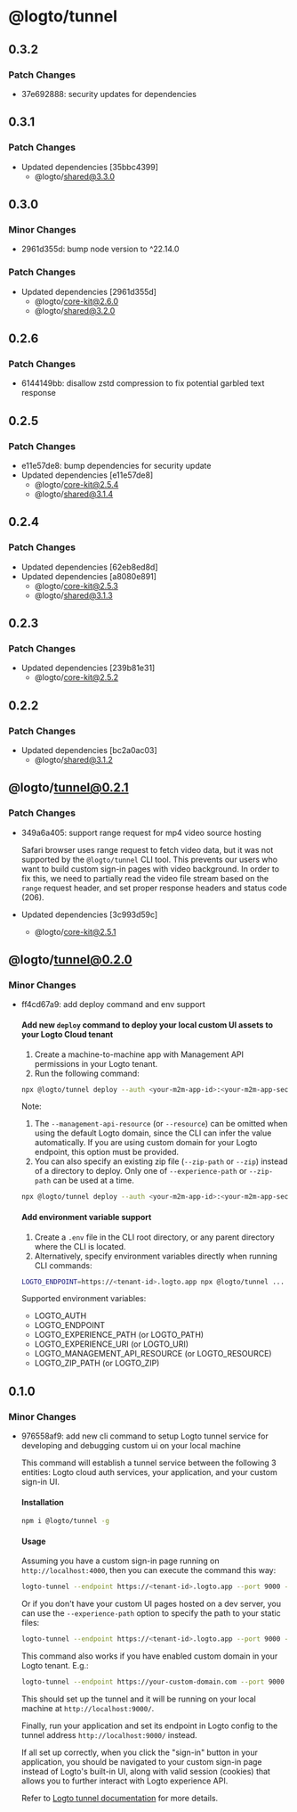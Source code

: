 # @logto/tunnel

## 0.3.2

### Patch Changes

- 37e692888: security updates for dependencies

## 0.3.1

### Patch Changes

- Updated dependencies [35bbc4399]
  - @logto/shared@3.3.0

## 0.3.0

### Minor Changes

- 2961d355d: bump node version to ^22.14.0

### Patch Changes

- Updated dependencies [2961d355d]
  - @logto/core-kit@2.6.0
  - @logto/shared@3.2.0

## 0.2.6

### Patch Changes

- 6144149bb: disallow zstd compression to fix potential garbled text response

## 0.2.5

### Patch Changes

- e11e57de8: bump dependencies for security update
- Updated dependencies [e11e57de8]
  - @logto/core-kit@2.5.4
  - @logto/shared@3.1.4

## 0.2.4

### Patch Changes

- Updated dependencies [62eb8ed8d]
- Updated dependencies [a8080e891]
  - @logto/core-kit@2.5.3
  - @logto/shared@3.1.3

## 0.2.3

### Patch Changes

- Updated dependencies [239b81e31]
  - @logto/core-kit@2.5.2

## 0.2.2

### Patch Changes

- Updated dependencies [bc2a0ac03]
  - @logto/shared@3.1.2

## @logto/tunnel@0.2.1

### Patch Changes

- 349a6a405: support range request for mp4 video source hosting

  Safari browser uses range request to fetch video data, but it was not supported by the `@logto/tunnel` CLI tool. This prevents our users who want to build custom sign-in pages with video background. In order to fix this, we need to partially read the video file stream based on the `range` request header, and set proper response headers and status code (206).

- Updated dependencies [3c993d59c]
  - @logto/core-kit@2.5.1

## @logto/tunnel@0.2.0

### Minor Changes

- ff4cd67a9: add deploy command and env support

  #### Add new `deploy` command to deploy your local custom UI assets to your Logto Cloud tenant

  1. Create a machine-to-machine app with Management API permissions in your Logto tenant.
  2. Run the following command:

  ```bash
  npx @logto/tunnel deploy --auth <your-m2m-app-id>:<your-m2m-app-secret> --endpoint https://<tenant-id>.logto.app --management-api-resource https://<tenant-id>.logto.app/api --experience-path /path/to/your/custom/ui
  ```

  Note:

  1. The `--management-api-resource` (or `--resource`) can be omitted when using the default Logto domain, since the CLI can infer the value automatically. If you are using custom domain for your Logto endpoint, this option must be provided.
  2. You can also specify an existing zip file (`--zip-path` or `--zip`) instead of a directory to deploy. Only one of `--experience-path` or `--zip-path` can be used at a time.

  ```bash
  npx @logto/tunnel deploy --auth <your-m2m-app-id>:<your-m2m-app-secret> --endpoint https://<tenant-id>.logto.app --zip-path /path/to/your/custom/ui.zip
  ```

  #### Add environment variable support

  1. Create a `.env` file in the CLI root directory, or any parent directory where the CLI is located.
  2. Alternatively, specify environment variables directly when running CLI commands:

  ```bash
  LOGTO_ENDPOINT=https://<tenant-id>.logto.app npx @logto/tunnel ...
  ```

  Supported environment variables:

  - LOGTO_AUTH
  - LOGTO_ENDPOINT
  - LOGTO_EXPERIENCE_PATH (or LOGTO_PATH)
  - LOGTO_EXPERIENCE_URI (or LOGTO_URI)
  - LOGTO_MANAGEMENT_API_RESOURCE (or LOGTO_RESOURCE)
  - LOGTO_ZIP_PATH (or LOGTO_ZIP)

## 0.1.0

### Minor Changes

- 976558af9: add new cli command to setup Logto tunnel service for developing and debugging custom ui on your local machine

  This command will establish a tunnel service between the following 3 entities: Logto cloud auth services, your application, and your custom sign-in UI.

  #### Installation

  ```bash
  npm i @logto/tunnel -g
  ```

  #### Usage

  Assuming you have a custom sign-in page running on `http://localhost:4000`, then you can execute the command this way:

  ```bash
  logto-tunnel --endpoint https://<tenant-id>.logto.app --port 9000 --experience-uri http://localhost:4000
  ```

  Or if you don't have your custom UI pages hosted on a dev server, you can use the `--experience-path` option to specify the path to your static files:

  ```bash
  logto-tunnel --endpoint https://<tenant-id>.logto.app --port 9000 --experience-path /path/to/your/custom/ui
  ```

  This command also works if you have enabled custom domain in your Logto tenant. E.g.:

  ```bash
  logto-tunnel --endpoint https://your-custom-domain.com --port 9000 --experience-path /path/to/your/custom/ui
  ```

  This should set up the tunnel and it will be running on your local machine at `http://localhost:9000/`.

  Finally, run your application and set its endpoint in Logto config to the tunnel address `http://localhost:9000/` instead.

  If all set up correctly, when you click the "sign-in" button in your application, you should be navigated to your custom sign-in page instead of Logto's built-in UI, along with valid session (cookies) that allows you to further interact with Logto experience API.

  Refer to [Logto tunnel documentation](https://docs.logto.dev/docs/references/tunnel-cli/) for more details.

